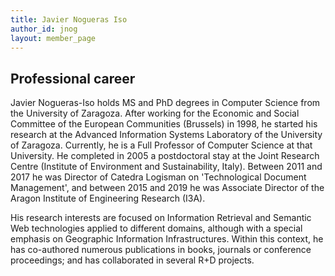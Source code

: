 ```yaml
---
title: Javier Nogueras Iso
author_id: jnog
layout: member_page
---
```


## Professional career

Javier Nogueras-Iso holds MS and PhD degrees in Computer Science from the University of Zaragoza. After working for the Economic and Social Committee of the European Communities (Brussels) in 1998, he started his research at the Advanced Information Systems Laboratory of the University of Zaragoza. Currently, he is a Full Professor of Computer Science at that University. He completed in 2005 a postdoctoral stay at the Joint Research Centre (Institute of Environment and Sustainability, Italy). Between 2011 and 2017 he was Director of Catedra Logisman on 'Technological Document Management', and between 2015 and 2019 he was Associate Director of the Aragon Institute of Engineering Research (I3A).

His research interests are focused on Information Retrieval and Semantic Web technologies applied to different domains, although with a special emphasis on Geographic Information Infrastructures. Within this context, he has co-authored numerous publications in books, journals or conference proceedings; and has collaborated in several R+D projects.
